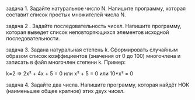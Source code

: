 задача 1.
Задайте натуральное число N. Напишите программу, которая составит список простых множителей числа N.

задача 2 .
Задайте последовательность чисел. Напишите программу, которая выведет список неповторяющихся элементов исходной последовательности.

задача 3.
Задана натуральная степень k. Сформировать случайным образом список коэффициентов (значения от 0 до 100) многочлена и записать в файл многочлен степени k. Пример:

k=2 => 2x² + 4x + 5 = 0 или x² + 5 = 0 или 10*x² = 0

задача 4.
Задайте два числа. Напишите программу, которая найдёт НОК (наименьшее общее кратное) этих двух чисел.